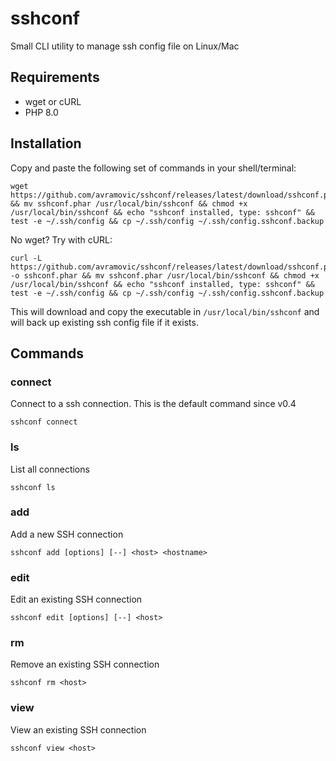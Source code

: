 # sshconf

Small CLI utility to manage ssh config file on Linux/Mac

## Requirements

* wget or cURL
* PHP 8.0

## Installation

Copy and paste the following set of commands in your shell/terminal:

```
wget https://github.com/avramovic/sshconf/releases/latest/download/sshconf.phar && mv sshconf.phar /usr/local/bin/sshconf && chmod +x /usr/local/bin/sshconf && echo "sshconf installed, type: sshconf" && test -e ~/.ssh/config && cp ~/.ssh/config ~/.ssh/config.sshconf.backup
```

No wget? Try with cURL:

```
curl -L https://github.com/avramovic/sshconf/releases/latest/download/sshconf.phar -o sshconf.phar && mv sshconf.phar /usr/local/bin/sshconf && chmod +x /usr/local/bin/sshconf && echo "sshconf installed, type: sshconf" && test -e ~/.ssh/config && cp ~/.ssh/config ~/.ssh/config.sshconf.backup
```

This will download and copy the executable in `/usr/local/bin/sshconf` and will back up existing ssh config file if it exists.

## Commands

### connect

Connect to a ssh connection. This is the default command since v0.4

```
sshconf connect
```
### ls

List all connections

```
sshconf ls
```

### add

Add a new SSH connection

```
sshconf add [options] [--] <host> <hostname>
```

### edit

Edit an existing SSH connection

```
sshconf edit [options] [--] <host>
```

### rm

Remove an existing SSH connection

```
sshconf rm <host>
```

### view

View an existing SSH connection

```
sshconf view <host>
```
